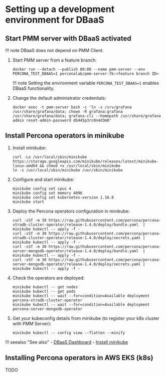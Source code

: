 # Setting up a development environment for DBaaS

## Start PMM server with DBaaS activated

!!! note
    DBaaS does not depend on PMM Client.

1. Start PMM server from a feature branch:

    ```
    docker run --detach --publish 80:80 --name pmm-server --env PERCONA_TEST_DBAAS=1 perconalab/pmm-server-fb:<feature branch ID>
    ```

    !!! note
       Setting the environment variable `PERCONA_TEST_DBAAS=1` enables DBaaS functionality.

3. Change the default administrator credentials:

    ```
    docker exec -t pmm-server bash -c 'ln -s /srv/grafana /usr/share/grafana/data; chown -R grafana:grafana /usr/share/grafana/data; grafana-cli --homepath /usr/share/grafana admin reset-admin-password db445p3rc0n4d3m0'
    ```

## Install Percona operators in minikube

1. Install minikube:

    ```
    curl -Lo /usr/local/sbin/minikube https://storage.googleapis.com/minikube/releases/latest/minikube-linux-amd64 && chmod +x /usr/local/sbin/minikube
    ln -s /usr/local/sbin/minikube /usr/sbin/minikube
    ```

2. Configure and start minikube:

    ```
    minikube config set cpus 4
    minikube config set memory 4096
    minikube config set kubernetes-version 1.16.8
    minikube start
    ```

3. Deploy the Percona operators configuration in minikube:

    ```
    curl -sSf -m 30 https://raw.githubusercontent.com/percona/percona-xtradb-cluster-operator/release-1.4.0/deploy/bundle.yaml  | minikube kubectl -- apply -f -
    curl -sSf -m 30 https://raw.githubusercontent.com/percona/percona-xtradb-cluster-operator/release-1.4.0/deploy/secrets.yaml | minikube kubectl -- apply -f -
    curl -sSf -m 30 https://raw.githubusercontent.com/percona/percona-server-mongodb-operator/release-1.4.0/deploy/bundle.yaml  | minikube kubectl -- apply -f -
    curl -sSf -m 30 https://raw.githubusercontent.com/percona/percona-server-mongodb-operator/release-1.4.0/deploy/secrets.yaml | minikube kubectl -- apply -f -
    ```

4. Check the operators are deployed:

    ```
    minikube kubectl -- get nodes
    minikube kubectl -- get pods
    minikube kubectl -- wait --for=condition=Available deployment percona-xtradb-cluster-operator
    minikube kubectl -- wait --for=condition=Available deployment percona-server-mongodb-operator
    ```

5. Get your kubeconfig details from minikube (to register your k8s cluster with PMM Server):

    ```
    minikube kubectl -- config view --flatten --minify
    ```

!!! seealso "See also"
    - [DBaaS Dashboard](../platform/dbaas.md)
    - [Install minikube](https://minikube.sigs.k8s.io/docs/start/)


## Installing Percona operators in AWS EKS (k8s)

TODO
